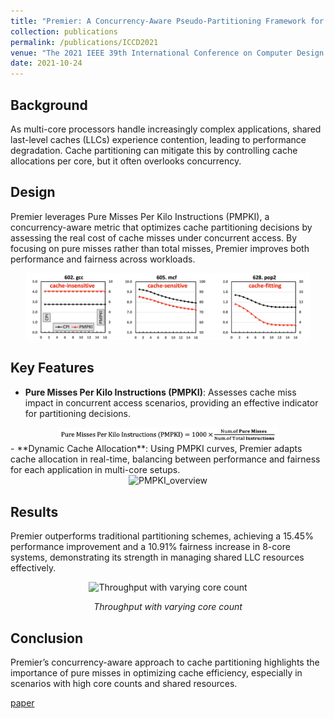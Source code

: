 ```yaml
---
title: "Premier: A Concurrency-Aware Pseudo-Partitioning Framework for Shared Last-Level Cache"
collection: publications
permalink: /publications/ICCD2021
venue: "The 2021 IEEE 39th International Conference on Computer Design (ICCD 2021)"
date: 2021-10-24
---
```


## Background

As multi-core processors handle increasingly complex applications, shared last-level caches (LLCs) experience contention, leading to performance degradation. Cache partitioning can mitigate this by controlling cache allocations per core, but it often overlooks concurrency.

## Design

Premier leverages Pure Misses Per Kilo Instructions (PMPKI), a concurrency-aware metric that optimizes cache partitioning decisions by assessing the real cost of cache misses under concurrent access. By focusing on pure misses rather than total misses, Premier improves both performance and fairness across workloads.
<div style="text-align: center;">
    <img src="../files/ICCD2021/PMPKI_curves.png" alt="PMPKI_curves" width="90%">
</div>

## Key Features

- **Pure Misses Per Kilo Instructions (PMPKI)**: Assesses cache miss impact in concurrent access scenarios, providing an effective indicator for partitioning decisions.
<div style="text-align: center;">
    <img src="../files/ICCD2021/PMPKI.png" alt="PMPKI" width="70%">
</div>
- **Dynamic Cache Allocation**: Using PMPKI curves, Premier adapts cache allocation in real-time, balancing between performance and fairness for each application in multi-core setups.
<div style="text-align: center;">
    <img src="../files/ICCD2021/PMPKI_overview.png" alt="PMPKI_overview" width="90%">
</div>

## Results

Premier outperforms traditional partitioning schemes, achieving a 15.45% performance improvement and a 10.91% fairness increase in 8-core systems, demonstrating its strength in managing shared LLC resources effectively.
<div style="text-align: center;">
    <img src="../files/ICCD2021/PMPKI_result.png" alt="Throughput with varying core count" width="80%">
    <p><em>Throughput with varying core count</em></p>
</div>

## Conclusion

Premier’s concurrency-aware approach to cache partitioning highlights the importance of pure misses in optimizing cache efficiency, especially in scenarios with high core counts and shared resources.


[paper](../files/ICCD2021/Premier_paper.pdf)
